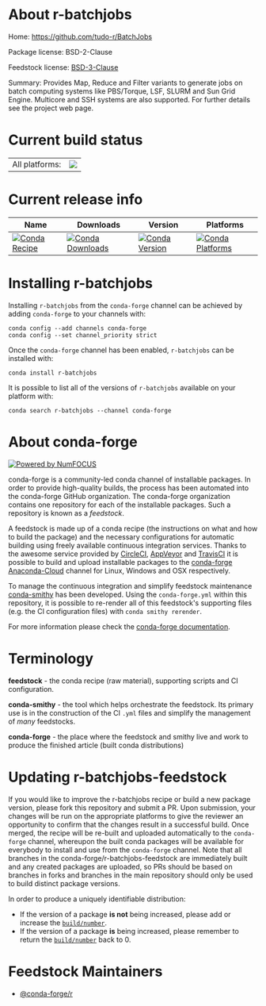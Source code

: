 About r-batchjobs
=================

Home: https://github.com/tudo-r/BatchJobs

Package license: BSD-2-Clause

Feedstock license: [BSD-3-Clause](https://github.com/conda-forge/r-batchjobs-feedstock/blob/master/LICENSE.txt)

Summary: Provides Map, Reduce and Filter variants to generate jobs on batch computing systems like PBS/Torque, LSF, SLURM and Sun Grid Engine. Multicore and SSH systems are also supported. For further details see the project web page.

Current build status
====================


<table><tr><td>All platforms:</td>
    <td>
      <a href="https://dev.azure.com/conda-forge/feedstock-builds/_build/latest?definitionId=3343&branchName=master">
        <img src="https://dev.azure.com/conda-forge/feedstock-builds/_apis/build/status/r-batchjobs-feedstock?branchName=master">
      </a>
    </td>
  </tr>
</table>

Current release info
====================

| Name | Downloads | Version | Platforms |
| --- | --- | --- | --- |
| [![Conda Recipe](https://img.shields.io/badge/recipe-r--batchjobs-green.svg)](https://anaconda.org/conda-forge/r-batchjobs) | [![Conda Downloads](https://img.shields.io/conda/dn/conda-forge/r-batchjobs.svg)](https://anaconda.org/conda-forge/r-batchjobs) | [![Conda Version](https://img.shields.io/conda/vn/conda-forge/r-batchjobs.svg)](https://anaconda.org/conda-forge/r-batchjobs) | [![Conda Platforms](https://img.shields.io/conda/pn/conda-forge/r-batchjobs.svg)](https://anaconda.org/conda-forge/r-batchjobs) |

Installing r-batchjobs
======================

Installing `r-batchjobs` from the `conda-forge` channel can be achieved by adding `conda-forge` to your channels with:

```
conda config --add channels conda-forge
conda config --set channel_priority strict
```

Once the `conda-forge` channel has been enabled, `r-batchjobs` can be installed with:

```
conda install r-batchjobs
```

It is possible to list all of the versions of `r-batchjobs` available on your platform with:

```
conda search r-batchjobs --channel conda-forge
```


About conda-forge
=================

[![Powered by NumFOCUS](https://img.shields.io/badge/powered%20by-NumFOCUS-orange.svg?style=flat&colorA=E1523D&colorB=007D8A)](http://numfocus.org)

conda-forge is a community-led conda channel of installable packages.
In order to provide high-quality builds, the process has been automated into the
conda-forge GitHub organization. The conda-forge organization contains one repository
for each of the installable packages. Such a repository is known as a *feedstock*.

A feedstock is made up of a conda recipe (the instructions on what and how to build
the package) and the necessary configurations for automatic building using freely
available continuous integration services. Thanks to the awesome service provided by
[CircleCI](https://circleci.com/), [AppVeyor](https://www.appveyor.com/)
and [TravisCI](https://travis-ci.com/) it is possible to build and upload installable
packages to the [conda-forge](https://anaconda.org/conda-forge)
[Anaconda-Cloud](https://anaconda.org/) channel for Linux, Windows and OSX respectively.

To manage the continuous integration and simplify feedstock maintenance
[conda-smithy](https://github.com/conda-forge/conda-smithy) has been developed.
Using the ``conda-forge.yml`` within this repository, it is possible to re-render all of
this feedstock's supporting files (e.g. the CI configuration files) with ``conda smithy rerender``.

For more information please check the [conda-forge documentation](https://conda-forge.org/docs/).

Terminology
===========

**feedstock** - the conda recipe (raw material), supporting scripts and CI configuration.

**conda-smithy** - the tool which helps orchestrate the feedstock.
                   Its primary use is in the construction of the CI ``.yml`` files
                   and simplify the management of *many* feedstocks.

**conda-forge** - the place where the feedstock and smithy live and work to
                  produce the finished article (built conda distributions)


Updating r-batchjobs-feedstock
==============================

If you would like to improve the r-batchjobs recipe or build a new
package version, please fork this repository and submit a PR. Upon submission,
your changes will be run on the appropriate platforms to give the reviewer an
opportunity to confirm that the changes result in a successful build. Once
merged, the recipe will be re-built and uploaded automatically to the
`conda-forge` channel, whereupon the built conda packages will be available for
everybody to install and use from the `conda-forge` channel.
Note that all branches in the conda-forge/r-batchjobs-feedstock are
immediately built and any created packages are uploaded, so PRs should be based
on branches in forks and branches in the main repository should only be used to
build distinct package versions.

In order to produce a uniquely identifiable distribution:
 * If the version of a package **is not** being increased, please add or increase
   the [``build/number``](https://docs.conda.io/projects/conda-build/en/latest/resources/define-metadata.html#build-number-and-string).
 * If the version of a package **is** being increased, please remember to return
   the [``build/number``](https://docs.conda.io/projects/conda-build/en/latest/resources/define-metadata.html#build-number-and-string)
   back to 0.

Feedstock Maintainers
=====================

* [@conda-forge/r](https://github.com/conda-forge/r/)

